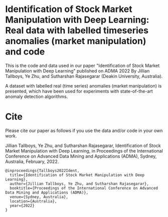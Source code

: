 # Identification of Stock Market Manipulation with Deep Learning: Real data with labelled timeseries anomalies (market manipulation) and code  
This is the code and data used in our paper "Identification of Stock Market Manipulation with Deep Learning" published on ADMA 2022 By Jillian Tallboys, Ye Zhu, and Sutharshan Rajasegarar (Deakin University, Australia).

A dataset with labelled real (time series) anomalies (market manipulation) is presented, which have been used for experiments with state-of-the-art anomaly detection algorithms.

# Cite
Please cite our paper as follows if you use the data and/or code in your own work.

Jillian Tallboys, Ye Zhu, and Sutharshan Rajasegarar, Identification of Stock Market Manipulation with Deep Learning, in Proceedings of the International Conference on Advanced Data Mining and Applications (ADMA), Sydney, Australia, February, 2022.

```
@inproceedings{Tallboys2022Ident,
  title={Identification of Stock Market Manipulation with Deep Learning},
  author={Jillian Tallboys, Ye Zhu, and Sutharshan Rajasegarar},
  booktitle={Proceedings of the International Conference on Advanced Data Mining and Applications (ADMA)},
  venue={Sydney, Australia},
  location={Australia},
  year={2022}
}
```
